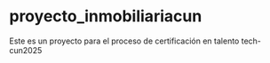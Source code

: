 # proyecto_inmobiliariacun
Este es un proyecto para el proceso de certificación en talento tech-cun2025
